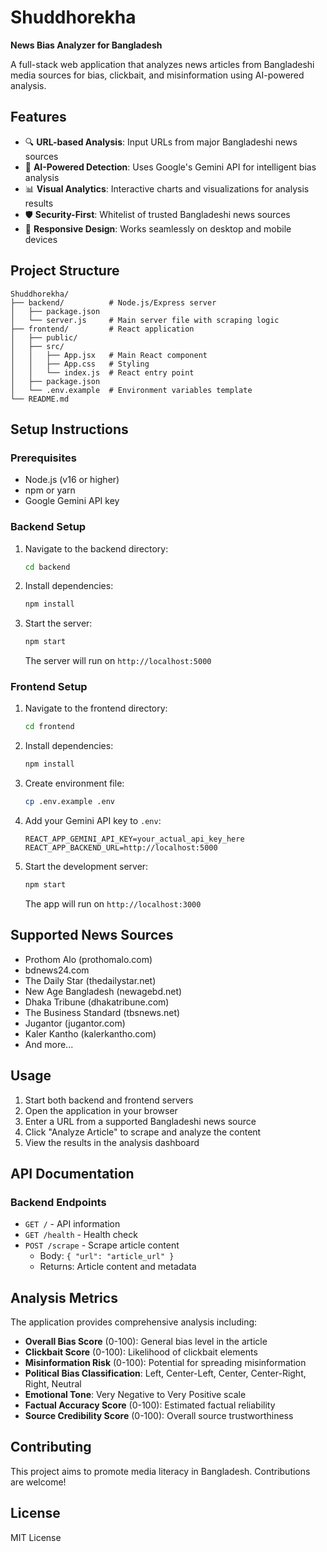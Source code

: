 # Shuddhorekha

**News Bias Analyzer for Bangladesh**

A full-stack web application that analyzes news articles from Bangladeshi media sources for bias, clickbait, and misinformation using AI-powered analysis.

## Features

- 🔍 **URL-based Analysis**: Input URLs from major Bangladeshi news sources
- 🤖 **AI-Powered Detection**: Uses Google's Gemini API for intelligent bias analysis
- 📊 **Visual Analytics**: Interactive charts and visualizations for analysis results
- 🛡️ **Security-First**: Whitelist of trusted Bangladeshi news sources
- 📱 **Responsive Design**: Works seamlessly on desktop and mobile devices

## Project Structure

```
Shuddhorekha/
├── backend/          # Node.js/Express server
│   ├── package.json
│   └── server.js     # Main server file with scraping logic
├── frontend/         # React application  
│   ├── public/
│   ├── src/
│   │   ├── App.jsx   # Main React component
│   │   ├── App.css   # Styling
│   │   └── index.js  # React entry point
│   ├── package.json
│   └── .env.example  # Environment variables template
└── README.md
```

## Setup Instructions

### Prerequisites
- Node.js (v16 or higher)
- npm or yarn
- Google Gemini API key

### Backend Setup

1. Navigate to the backend directory:
   ```bash
   cd backend
   ```

2. Install dependencies:
   ```bash
   npm install
   ```

3. Start the server:
   ```bash
   npm start
   ```
   
   The server will run on `http://localhost:5000`

### Frontend Setup

1. Navigate to the frontend directory:
   ```bash
   cd frontend
   ```

2. Install dependencies:
   ```bash
   npm install
   ```

3. Create environment file:
   ```bash
   cp .env.example .env
   ```

4. Add your Gemini API key to `.env`:
   ```
   REACT_APP_GEMINI_API_KEY=your_actual_api_key_here
   REACT_APP_BACKEND_URL=http://localhost:5000
   ```

5. Start the development server:
   ```bash
   npm start
   ```
   
   The app will run on `http://localhost:3000`

## Supported News Sources

- Prothom Alo (prothomalo.com)
- bdnews24.com
- The Daily Star (thedailystar.net)
- New Age Bangladesh (newagebd.net)
- Dhaka Tribune (dhakatribune.com)
- The Business Standard (tbsnews.net)
- Jugantor (jugantor.com)
- Kaler Kantho (kalerkantho.com)
- And more...

## Usage

1. Start both backend and frontend servers
2. Open the application in your browser
3. Enter a URL from a supported Bangladeshi news source
4. Click "Analyze Article" to scrape and analyze the content
5. View the results in the analysis dashboard

## API Documentation

### Backend Endpoints

- `GET /` - API information
- `GET /health` - Health check
- `POST /scrape` - Scrape article content
  - Body: `{ "url": "article_url" }`
  - Returns: Article content and metadata

## Analysis Metrics

The application provides comprehensive analysis including:

- **Overall Bias Score** (0-100): General bias level in the article
- **Clickbait Score** (0-100): Likelihood of clickbait elements
- **Misinformation Risk** (0-100): Potential for spreading misinformation
- **Political Bias Classification**: Left, Center-Left, Center, Center-Right, Right, Neutral
- **Emotional Tone**: Very Negative to Very Positive scale
- **Factual Accuracy Score** (0-100): Estimated factual reliability
- **Source Credibility Score** (0-100): Overall source trustworthiness

## Contributing

This project aims to promote media literacy in Bangladesh. Contributions are welcome!

## License

MIT License